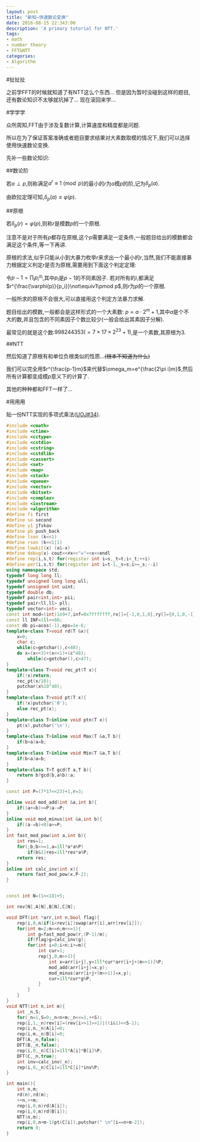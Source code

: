 ```yaml
---
layout: post
title: "新知—快速数论变换"
date: 2016-08-15 22:343:00
description: 'A primary tutorial for NTT.'
tags:
- math
- number theory
- FFT&NTT
categories:
- Algorithm
---
```


#扯扯扯

之前学FFT的时候就知道了有NTT这么个东西...
但是因为暂时没碰到这样的题目,还有数论知识不太够就坑掉了...
现在滚回来学...

#学学学

众所周知,FFT由于涉及复数计算,计算速度和精度都是问题.

所以在为了保证答案准确或者题目要求结果对大素数取模的情况下,我们可以选择使用快速数论变换.

先补一些数论知识:

##数论阶

若$a\perp p$,则称满足$a^r\equiv1\pmod p$的最小的$r$为$a$模$p$的阶,记为$\delta_p(a)$.

由欧拉定理可知,$\delta_p(a)\le\varphi(p)$.

##原根

若$\delta_p(r)=\varphi(p)$,则称$r$是模数$p$的一个原根.

注意不是对于所有$p$都存在原根,这个$p$需要满足一定条件,一般题目给出的模数都会满足这个条件,等一下再讲.

原根的求法,似乎只能从小到大暴力枚举$r$来求出一个最小的$r$,当然,我们不能直接暴力根据定义判定$r$是否为原根,需要用到下面这个判定定理:

令$p-1=\prod_ip_i^{\alpha_i}$,其中$p_i$是$p-1$的不同素因子.
若对所有的$i$,都满足$r^{\frac{\varphi(p)}{p_i}}\not\equiv1\pmod p$,则$r$为$p$的一个原根.

一般所求的原根不会很大,可以直接用这个判定方法暴力求解.

题目给出的模数,一般都会是这样形式的一个大素数: $p=a\cdot2^m+1$,其中$a$是个不大的数,并且包含的不同素因子个数比较少(一般会给出其素因子分解).

最常见的就是这个数:$998244353(=7\times17\times2^{23}+1)$,是一个素数,其原根为$3$.

##NTT

然后知道了原根有和单位负根类似的性质...~~(根本不知道为什么)~~

我们可以完全用$r^{\frac{p-1}m}$来代替$\omega_m=e^{\frac{2\pi i}m}$,然后所有计算都变成模$p$意义下的计算了.

其他的种种都和FFT一样了...

#用用用

贴一份NTT实现的多项式乘法([UOJ#34](http://uoj.ac/problem/34)).

```c++
#include <cmath>
#include <ctime>
#include <cctype>
#include <cstdio>
#include <cstring>
#include <cstdlib>
#include <cassert>
#include <set>
#include <map>
#include <stack>
#include <queue>
#include <vector>
#include <bitset>
#include <complex>
#include <iostream>
#include <algorithm>
#define fi first
#define se second
#define y1 jfskav
#define pb push_back
#define lson (k<<1)
#define rson (k<<1|1)
#define lowbit(x) (x&-x)
#define debug(x) cout<<#x<<"="<<x<<endl
#define rep(i,s,t) for(register int i=s,_t=t;i<_t;++i)
#define per(i,s,t) for(register int i=t-1,_s=s;i>=_s;--i)
using namespace std;
typedef long long ll;
typedef unsigned long long ull;
typedef unsigned int uint;
typedef double db;
typedef pair<int,int> pii;
typedef pair<ll,ll> pll;
typedef vector<int> veci;
const int mod=(int)1e9+7,inf=0x7fffffff,rx[]={-1,0,1,0},ry[]={0,1,0,-1};
const ll INF=1ll<<60;
const db pi=acos(-1),eps=1e-6;
template<class T>void rd(T &x){
    x=0;
    char c;
    while(c=getchar(),c<48);
    do x=(x<<3)+(x<<1)+(c^48);
        while(c=getchar(),c>47);
}
template<class T>void rec_pt(T x){
    if(!x)return;
    rec_pt(x/10);
    putchar(x%10^48);
}
template<class T>void pt(T x){
    if(!x)putchar('0');
    else rec_pt(x);
}
template<class T>inline void ptn(T x){
    pt(x),putchar('\n');
}
template<class T>inline void Max(T &a,T b){
    if(b>a)a=b;
}
template<class T>inline void Min(T &a,T b){
    if(b<a)a=b;
}
template<class T>T gcd(T a,T b){
    return b?gcd(b,a%b):a;
}

const int P=(7*17<<23)+1,r=3;

inline void mod_add(int &a,int b){
    if((a+=b)>=P)a-=P;
}
inline void mod_minus(int &a,int b){
    if((a-=b)<0)a+=P;
}
int fast_mod_pow(int a,int b){
    int res=1;
    for(;b;b>>=1,a=1ll*a*a%P)
        if(b&1)res=1ll*res*a%P;
    return res;
}
inline int calc_inv(int x){
    return fast_mod_pow(x,P-2);
}


const int N=(1<<18)+5;

int rev[N],A[N],B[N],C[N];

void DFT(int *arr,int n,bool flag){
    rep(i,0,n)if(i<rev[i])swap(arr[i],arr[rev[i]]);
    for(int m=2;m<=n;m<<=1){
        int g=fast_mod_pow(r,(P-1)/m);
        if(flag)g=calc_inv(g);
        for(int i=0;i<n;i+=m){
            int cur=1;
            rep(j,0,m>>1){
                int x=arr[i+j],y=1ll*cur*arr[i+j+(m>>1)]%P;
                mod_add(arr[i+j]=x,y);
                mod_minus(arr[i+j+(m>>1)]=x,y);
                cur=1ll*cur*g%P;
            }
        }
    }
}
void NTT(int n,int m){
    int _n,S;
    for(_n=1,S=0;_n<n+m;_n<<=1,++S);
    rep(i,1,_n)rev[i]=(rev[i>>1]>>1)|((i&1)<<S-1);
    rep(i,n,_n)A[i]=0;
    rep(i,m,_n)B[i]=0;
    DFT(A,_n,false);
    DFT(B,_n,false);
    rep(i,0,_n)C[i]=1ll*A[i]*B[i]%P;
    DFT(C,_n,true);
    int inv=calc_inv(_n);
    rep(i,0,_n)C[i]=1ll*C[i]*inv%P;
}

int main(){
    int n,m;
    rd(n),rd(m);
    ++n,++m;
    rep(i,0,n)rd(A[i]);
    rep(i,0,m)rd(B[i]);
    NTT(n,m);
    rep(i,0,n+m-1)pt(C[i]),putchar(" \n"[i==n+m-2]);
    return 0;
}
```
